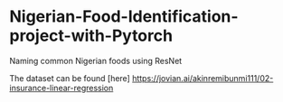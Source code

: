 # Nigerian-Food-Identification-project-with-Pytorch
Naming common Nigerian foods using ResNet


The dataset can be found [here] https://jovian.ai/akinremibunmi111/02-insurance-linear-regression

